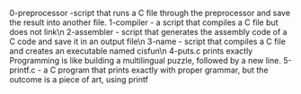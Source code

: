 0-preprocessor -script that runs a C file through the preprocessor and save the result into another file.
1-compiler - a script that compiles a C file but does not link\n
2-assembler - script that generates the assembly code of a C code and save it in an output file\n
3-name - script that compiles a C file and creates an executable named cisfun\n
4-puts.c prints exactly Programming is like building a multilingual puzzle, followed by a new line.
5-printf.c - a C program that prints exactly with proper grammar, but the outcome is a piece of art, using printf
